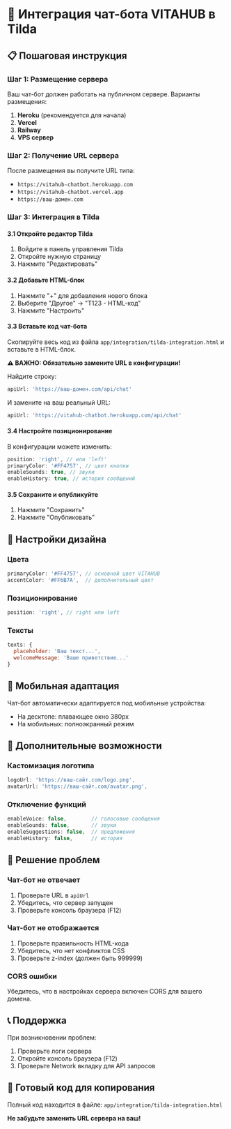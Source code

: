 # 🚀 Интеграция чат-бота VITAHUB в Tilda

## 📋 Пошаговая инструкция

### Шаг 1: Размещение сервера

Ваш чат-бот должен работать на публичном сервере. Варианты размещения:

1. **Heroku** (рекомендуется для начала)
2. **Vercel** 
3. **Railway**
4. **VPS сервер**

### Шаг 2: Получение URL сервера

После размещения вы получите URL типа:
- `https://vitahub-chatbot.herokuapp.com`
- `https://vitahub-chatbot.vercel.app`
- `https://ваш-домен.com`

### Шаг 3: Интеграция в Tilda

#### 3.1 Откройте редактор Tilda
1. Войдите в панель управления Tilda
2. Откройте нужную страницу
3. Нажмите "Редактировать"

#### 3.2 Добавьте HTML-блок
1. Нажмите "+" для добавления нового блока
2. Выберите "Другое" → "T123 - HTML-код"
3. Нажмите "Настроить"

#### 3.3 Вставьте код чат-бота
Скопируйте весь код из файла `app/integration/tilda-integration.html` и вставьте в HTML-блок.

**⚠️ ВАЖНО: Обязательно замените URL в конфигурации!**

Найдите строку:
```javascript
apiUrl: 'https://ваш-домен.com/api/chat'
```

И замените на ваш реальный URL:
```javascript
apiUrl: 'https://vitahub-chatbot.herokuapp.com/api/chat'
```

#### 3.4 Настройте позиционирование
В конфигурации можете изменить:
```javascript
position: 'right', // или 'left'
primaryColor: '#FF4757', // цвет кнопки
enableSounds: true, // звуки
enableHistory: true, // история сообщений
```

#### 3.5 Сохраните и опубликуйте
1. Нажмите "Сохранить"
2. Нажмите "Опубликовать"

## 🎨 Настройки дизайна

### Цвета
```javascript
primaryColor: '#FF4757', // основной цвет VITAHUB
accentColor: '#FF6B7A',  // дополнительный цвет
```

### Позиционирование
```javascript
position: 'right', // right или left
```

### Тексты
```javascript
texts: {
  placeholder: 'Ваш текст...',
  welcomeMessage: 'Ваше приветствие...'
}
```

## 📱 Мобильная адаптация

Чат-бот автоматически адаптируется под мобильные устройства:
- На десктопе: плавающее окно 380px
- На мобильных: полноэкранный режим

## 🔧 Дополнительные возможности

### Кастомизация логотипа
```javascript
logoUrl: 'https://ваш-сайт.com/logo.png',
avatarUrl: 'https://ваш-сайт.com/avatar.png',
```

### Отключение функций
```javascript
enableVoice: false,        // голосовые сообщения
enableSounds: false,       // звуки
enableSuggestions: false,  // предложения
enableHistory: false,      // история
```

## 🚨 Решение проблем

### Чат-бот не отвечает
1. Проверьте URL в `apiUrl`
2. Убедитесь, что сервер запущен
3. Проверьте консоль браузера (F12)

### Чат-бот не отображается
1. Проверьте правильность HTML-кода
2. Убедитесь, что нет конфликтов CSS
3. Проверьте z-index (должен быть 999999)

### CORS ошибки
Убедитесь, что в настройках сервера включен CORS для вашего домена.

## 📞 Поддержка

При возникновении проблем:
1. Проверьте логи сервера
2. Откройте консоль браузера (F12)
3. Проверьте Network вкладку для API запросов

## 🎯 Готовый код для копирования

Полный код находится в файле: `app/integration/tilda-integration.html`

**Не забудьте заменить URL сервера на ваш!** 